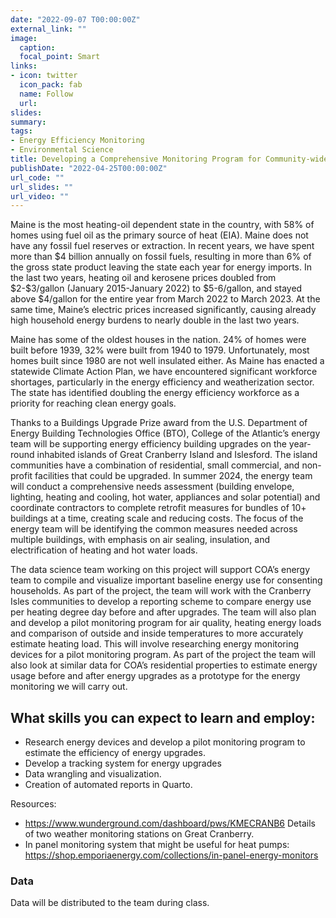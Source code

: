 ```yaml
---
date: "2022-09-07 T00:00:00Z"
external_link: ""
image:
  caption: 
  focal_point: Smart
links:
- icon: twitter
  icon_pack: fab
  name: Follow
  url: 
slides: 
summary: 
tags:
- Energy Efficiency Monitoring
- Environmental Science
title: Developing a Comprehensive Monitoring Program for Community-wide Energy Efficiency Upgrades
publishDate: "2022-04-25T00:00:00Z"
url_code: ""
url_slides: ""
url_video: ""
---
```


Maine is the most heating-oil dependent state in the country, with 58% of homes using fuel oil as the primary source of heat (EIA). Maine does not have any fossil fuel reserves or extraction. In recent years, we have spent more than \$4 billion annually on fossil fuels, resulting in more than 6% of the gross state product leaving the state each year for energy imports. In the last two years, heating oil and kerosene prices doubled from \$2-\$3/gallon (January 2015-January 2022) to \$5-6/gallon, and stayed above \$4/gallon for the entire year from March 2022 to March 2023. At the same time, Maine’s electric prices increased significantly, causing already high household energy burdens to nearly double in the last two years.

Maine has some of the oldest houses in the nation. 24% of homes were built before 1939, 32% were built from 1940 to 1979. Unfortunately, most homes built since 1980 are not well insulated either. As Maine has enacted a statewide Climate Action Plan, we have encountered significant workforce shortages, particularly in the energy efficiency and weatherization sector. The state has identified doubling the energy efficiency workforce as a priority for reaching clean energy goals.

Thanks to a Buildings Upgrade Prize award from the U.S. Department of Energy Building Technologies Office (BTO), College of the Atlantic’s energy team will be supporting energy efficiency building upgrades on the year-round inhabited islands of Great Cranberry Island and Islesford. The island communities have a combination of residential, small commercial, and non-profit facilities that could be upgraded. In summer 2024, the energy team will conduct a comprehensive needs assessment (building envelope, lighting, heating and cooling, hot water, appliances and solar potential) and coordinate contractors to complete retrofit measures for bundles of 10+ buildings at a time, creating scale and reducing costs. The focus of the energy team will be identifying the common measures needed across multiple buildings, with emphasis on air sealing, insulation, and electrification of heating and hot water loads. 

The data science team working on this project will support COA’s energy team to compile and visualize important baseline energy use for consenting households. As part of the project, the team will work with the Cranberry Isles communities to develop a reporting scheme to compare energy use per heating degree day before and after upgrades. The team will also plan and develop a pilot monitoring program for air quality, heating energy loads and comparison of outside and inside temperatures to more accurately estimate heating load. This will involve researching energy monitoring devices for a pilot monitoring program. As part of the project the team will also look at similar data for COA’s residential properties to estimate energy usage before and after energy upgrades as a prototype for the energy monitoring we will carry out.

## What skills you can expect to learn and employ:

- Research energy devices and develop a pilot monitoring program to estimate the efficiency of energy upgrades.
- Develop a tracking system for energy upgrades
- Data wrangling and visualization.
- Creation of automated reports in Quarto.


Resources:
- https://www.wunderground.com/dashboard/pws/KMECRANB6 Details of two weather monitoring stations on Great Cranberry.
- In panel monitoring system that might be useful for heat pumps: https://shop.emporiaenergy.com/collections/in-panel-energy-monitors

### Data

Data will be distributed to the team during class.

